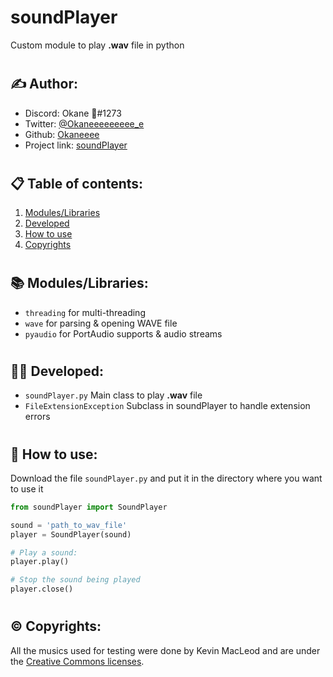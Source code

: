 # **soundPlayer**
Custom module to play **.wav** file in python

#

## ✍️ Author:
- Discord: Okane 🎴#1273
- Twitter: [@Okaneeeeeeeee_e](https://twitter.com/Okaneeeeeeeee_e)
- Github: [Okaneeee](https://github.com/Okaneeee)
- Project link: [soundPlayer](https://github.com/Okaneeee/soundPlayer)

#

## 📋 Table of contents:
1. [Modules/Libraries](#modlib)
2. [Developed](#dev)
3. [How to use](#use)
4. [Copyrights](#cpr)

#

## 📚 Modules/Libraries: <a name="modlib"></a>
- `threading` for multi-threading
- `wave` for parsing & opening WAVE file
- `pyaudio` for PortAudio supports & audio streams

#

## 👨‍💻 Developed: <a name="dev"></a>
- `soundPlayer.py` Main class to play **.wav** file 
- `FileExtensionException` Subclass in soundPlayer to handle extension errors

#

## 🌠 How to use: <a name="use"></a>
Download the file `soundPlayer.py` and put it in the directory where you want to use it 
```python
from soundPlayer import SoundPlayer

sound = 'path_to_wav_file'
player = SoundPlayer(sound)

# Play a sound:
player.play()

# Stop the sound being played
player.close()
```

#

## ©️ Copyrights: <a name="cpr"></a>
All the musics used for testing were done by Kevin MacLeod and are under the [Creative Commons licenses](https://creativecommons.org/licenses/by/3.0/).
